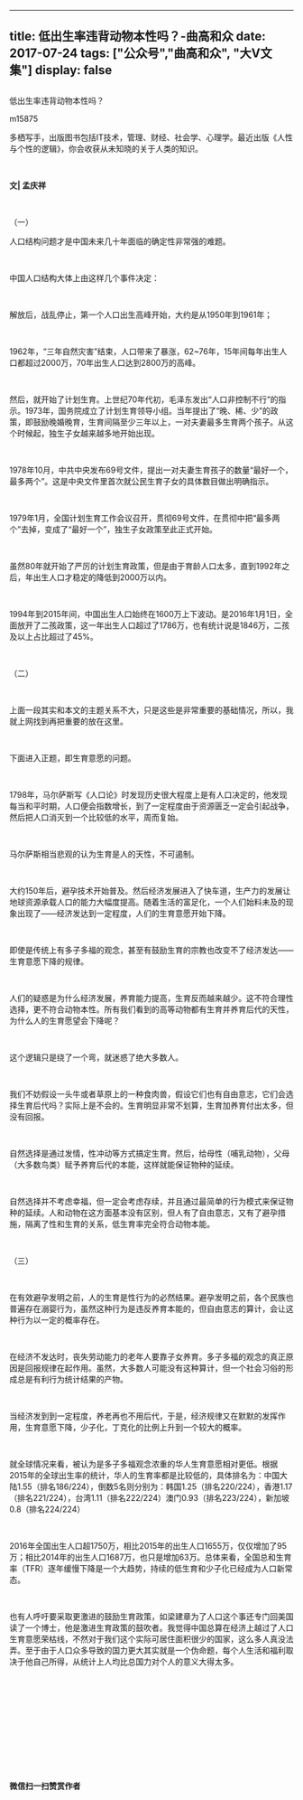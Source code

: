 
---
title:   低出生率违背动物本性吗？-曲高和众
date: 2017-07-24
tags: ["公众号","曲高和众", "大V文集"]
display: false
---


## 



低出生率违背动物本性吗？




m15875




多栖写手，出版图书包括IT技术，管理、财经、社会学、心理学。最近出版《人性与个性的逻辑》，你会收获从未知晓的关于人类的知识。


&nbsp;

**文| 孟庆祥**

&nbsp;

（一）

人口结构问题才是中国未来几十年面临的确定性非常强的难题。

&nbsp;

中国人口结构大体上由这样几个事件决定：

&nbsp;

解放后，战乱停止，第一个人口出生高峰开始，大约是从1950年到1961年；

&nbsp;

1962年，“三年自然灾害”结束，人口带来了暴涨，62~76年，15年间每年出生人口都超过2000万，70年出生人口达到2800万的高峰。

&nbsp;

然后，就开始了计划生育。上世纪70年代初，毛泽东发出“人口非控制不行”的指示。1973年，国务院成立了计划生育领导小组。当年提出了“晚、稀、少”的政策，即鼓励晚婚晚育，生育间隔至少三年以上，一对夫妻最多生育两个孩子。从这个时候起，独生子女越来越多地开始出现。

&nbsp;

1978年10月，中共中央发布69号文件，提出一对夫妻生育孩子的数量“最好一个，最多两个”。这是中央文件里首次就公民生育子女的具体数目做出明确指示。

&nbsp;

1979年1月，全国计划生育工作会议召开，贯彻69号文件，在贯彻中把“最多两个”去掉，变成了“最好一个”，独生子女政策至此正式开始。

&nbsp;

虽然80年就开始了严厉的计划生育政策，但是由于育龄人口太多，直到1992年之后，年出生人口才稳定的降低到2000万以内。

&nbsp;

1994年到2015年间，中国出生人口始终在1600万上下波动。是2016年1月1日，全面放开了二孩政策，这一年出生人口超过了1786万，也有统计说是1846万，二孩及以上占比超过了45%。

&nbsp;

（二）

&nbsp;

上面一段其实和本文的主题关系不大，只是这些是非常重要的基础情况，所以，我就上网找到再把重要的放在这里。

&nbsp;

下面进入正题，即生育意愿的问题。

&nbsp;

1798年，马尔萨斯写《人口论》时发现历史很大程度上是有人口决定的，他发现每当和平时期，人口便会指数增长，到了一定程度由于资源匮乏一定会引起战争，然后把人口消灭到一个比较低的水平，周而复始。

&nbsp;

马尔萨斯相当悲观的认为生育是人的天性，不可遏制。

&nbsp;

大约150年后，避孕技术开始普及。然后经济发展进入了快车道，生产力的发展让地球资源承载人口的能力大幅度提高。随着生活的富足化，一个人们始料未及的现象出现了——经济发达到一定程度，人们的生育意愿开始下降。

&nbsp;

即使是传统上有多子多福的观念，甚至有鼓励生育的宗教也改变不了经济发达——生育意愿下降的规律。

&nbsp;

人们的疑惑是为什么经济发展，养育能力提高，生育反而越来越少。这不符合理性选择，更不符合动物本性。所有我们看到的高等动物都有生育并养育后代的天性，为什么人的生育愿望会下降呢？

&nbsp;

这个逻辑只是绕了一个弯，就迷惑了绝大多数人。

&nbsp;

我们不妨假设一头牛或者草原上的一种食肉兽，假设它们也有自由意志，它们会选择生育后代吗？实际上是不会的。生育明显非常不划算，生育加养育付出太多，但没有回报。

&nbsp;

自然选择是通过发情，性冲动等方式搞定生育。然后，给母性（哺乳动物），父母（大多数鸟类）赋予养育后代的本能，这样就能保证物种的延续。

&nbsp;

自然选择并不考虑幸福，但一定会考虑存续，并且通过最简单的行为模式来保证物种的延续。人和动物在这方面基本没有区别，但人有了自由意志，又有了避孕措施，隔离了性和生育的关系，低生育率完全符合动物本能。

&nbsp;

（三）

&nbsp;

在有效避孕发明之前，人的生育是性行为的必然结果。避孕发明之前，各个民族也普遍存在溺婴行为，虽然这种行为是违反养育本能的，但自由意志的算计，会让这种行为以一定的概率存在。

&nbsp;

在经济不发达时，丧失劳动能力的老年人要靠子女养育。多子多福的观念的真正原因是回报规律在起作用。虽然，大多数人可能没有这种算计，但一个社会习俗的形成总是有利行为统计结果的产物。

&nbsp;

当经济发到到一定程度，养老再也不用后代，于是，经济规律又在默默的发挥作用，生育意愿下降，少子化，丁克化的比例上升到一个较大的概率。

&nbsp;

就全球情况来看，被认为是多子多福观念浓重的华人生育意愿相对更低。根据2015年的全球出生率的统计，华人的生育率都是比较低的，具体排名为：中国大陆1.55（排名186/224），倒数5名则分别为：韩国1.25（排名220/224），香港1.17（排名221/224），台湾1.11（排名222/224）澳门0.93（排名223/224），新加坡0.8（排名224/224）

&nbsp;

2016年全国出生人口超1750万，相比2015年的出生人口1655万，仅仅增加了95万；相比2014年的出生人口1687万，也只是增加63万。总体来看，全国总和生育率（TFR）逐年缓慢下降是一个大趋势，持续的低生育和少子化已经成为人口新常态。

&nbsp;

也有人呼吁要采取更激进的鼓励生育政策，如梁建章为了人口这个事还专门回美国读了一个博士，他是激进生育政策的鼓吹者。我觉得中国总算在经济上越过了人口生育意愿荣枯线，不然对于我们这个实际可居住面积很少的国家，这么多人真没法弄。至于由于人口众多导致的国力更大其实就是一个伪命题，每个人生活和福利取决于他自己所得，从统计上人均比总国力对个人的意义大得太多。

&nbsp;

&nbsp;

&nbsp;

&nbsp;

&nbsp;

&nbsp;




**微信扫一扫赞赏作者**















